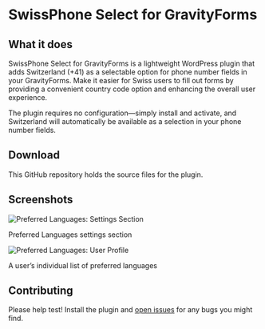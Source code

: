 # SwissPhone Select for GravityForms

## What it does

SwissPhone Select for GravityForms is a lightweight WordPress plugin that adds Switzerland (+41) as a selectable option for phone number fields in your GravityForms. Make it easier for Swiss users to fill out forms by providing a convenient country code option and enhancing the overall user experience.

The plugin requires no configuration—simply install and activate, and Switzerland will automatically be available as a selection in your phone number fields.

## Download

This GitHub repository holds the source files for the plugin.

## Screenshots

![Preferred Languages: Settings Section](https://ps.w.org/preferred-languages/assets/screenshot-1.png?rev=1739409)

Preferred Languages settings section

![Preferred Languages: User Profile](https://ps.w.org/preferred-languages/assets/screenshot-2.png?rev=1739409)

A user’s individual list of preferred languages

## Contributing

Please help test! Install the plugin and [open issues](https://github.com/srueegger/SwissPhone-Select-for-GravityForms/issues) for any bugs you might find.